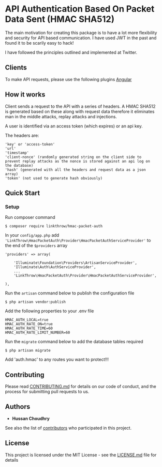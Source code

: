 # API Authentication Based On Packet Data Sent (HMAC SHA512)

The main motivation for creating this package is to have a lot more flexibility and security for API based communication. I have used JWT in the past and found it to be scarily easy to hack!

I have followed the principles outlined and implemented at Twitter.

## Clients

To make API requests, please use the following plugins
[Angular](https://github.com/linkthrow/angular-hmac-packet-auth "Angular")

## How it works

Client sends a request to the API with a series of headers. A HMAC SHA512 is generated based on these along with request data therefore it eliminates man in the middle attacks, replay attacks and injections.

A user is identified via an access token (which expires) or an api key.

The headers are:

    'key' or 'access-token'
    'url'
    'timestamp'
    'client-nonce' (randomly generated string on the client side to prevent replay attacks as the nonce is stored against an api log on the database)
    'hash' (generated with all the headers and request data as a json array)
    'token' (not used to generate hash obviously)

## Quick Start

### Setup

Run composer command

	$ composer require linkthrow/hmac-packet-auth

In your `config/app.php` add `'LinkThrow\HmacPacketAuth\Provider\HmacPacketAuthServiceProvider'` to the end of the `$providers` array

    'providers' => array(

        'Illuminate\Foundation\Providers\ArtisanServiceProvider',
        'Illuminate\Auth\AuthServiceProvider',
        ...
        'LinkThrow\HmacPacketAuth\Provider\HmacPacketAuthServiceProvider',

    ),

Run the `artisan` command below to publish the configuration file

	$ php artisan vendor:publish

Add the following properties to your .env file

    HMAC_AUTH_LOCAL=true
    HMAC_AUTH_RATE_ON=true
    HMAC_AUTH_RATE_TIME=60
    HMAC_AUTH_RATE_LIMIT_NUMBER=60

Run the `migrate` command below to add the database tables required

	$ php artisan migrate

Add 'auth.hmac' to any routes you want to protect!!!

## Contributing

Please read [CONTRIBUTING.md](CONTRIBUTING.md) for details on our code of conduct, and the process for submitting pull requests to us.

## Authors

* **Hussan Choudhry**

See also the list of [contributors](https://github.com/your/project/contributors) who participated in this project.

## License

This project is licensed under the MIT License - see the [LICENSE.md](LICENSE.md) file for details
